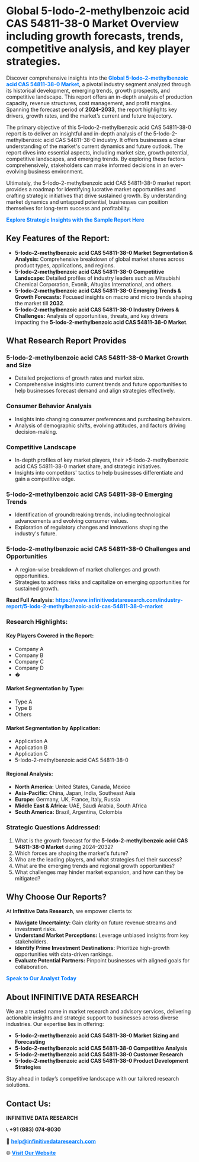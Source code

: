 <h1>Global 5-Iodo-2-methylbenzoic acid CAS 54811-38-0 Market Overview including growth forecasts, trends, competitive analysis, and key player strategies.</h1>
<p>
Discover comprehensive insights into the 
<a href="https://www.infinitivedataresearch.com/industry-report/5-iodo-2-methylbenzoic-acid-cas-54811-38-0-market" rel="dofollow" style="color: #007BFF; text-decoration: none;"><strong>Global 5-Iodo-2-methylbenzoic acid CAS 54811-38-0 Market</strong></a>, a pivotal industry segment analyzed through its historical development, emerging trends, growth prospects, and competitive landscape. This report offers an in-depth analysis of production capacity, revenue structures, cost management, and profit margins. Spanning the forecast period of <strong>2024–2033</strong>, the report highlights key drivers, growth rates, and the market’s current and future trajectory.
</p>
<p>
The primary objective of this 5-Iodo-2-methylbenzoic acid CAS 54811-38-0 report is to deliver an insightful and in-depth analysis of the 5-Iodo-2-methylbenzoic acid CAS 54811-38-0 industry. It offers businesses a clear understanding of the market's current dynamics and future outlook. The report dives into essential aspects, including market size, growth potential, competitive landscapes, and emerging trends. By exploring these factors comprehensively, stakeholders can make informed decisions in an ever-evolving business environment.
</p>
<p>
Ultimately, the 5-Iodo-2-methylbenzoic acid CAS 54811-38-0 market report provides a roadmap for identifying lucrative market opportunities and crafting strategic initiatives that drive sustained growth. By understanding market dynamics and untapped potential, businesses can position themselves for long-term success and profitability.
</p>
<p>
<a href="https://www.infinitivedataresearch.com/request-sample/reportId=110582" style="color: #007BFF; text-decoration: none;"><strong>Explore Strategic Insights with the Sample Report Here</strong></a>
</p>

<h2>Key Features of the Report:</h2>
<ul>
<li><strong>5-Iodo-2-methylbenzoic acid CAS 54811-38-0 Market Segmentation & Analysis:</strong> Comprehensive breakdown of global market shares across product types, applications, and regions.</li>
<li><strong>5-Iodo-2-methylbenzoic acid CAS 54811-38-0 Competitive Landscape:</strong> Detailed profiles of industry leaders such as Mitsubishi Chemical Corporation, Evonik, Altuglas International, and others.</li>
<li><strong>5-Iodo-2-methylbenzoic acid CAS 54811-38-0 Emerging Trends & Growth Forecasts:</strong> Focused insights on macro and micro trends shaping the market till <strong>2032</strong>.</li>
<li><strong>5-Iodo-2-methylbenzoic acid CAS 54811-38-0 Industry Drivers & Challenges:</strong> Analysis of opportunities, threats, and key drivers impacting the <strong>5-Iodo-2-methylbenzoic acid CAS 54811-38-0 Market</strong>.</li>
</ul>

<h2>What Research Report Provides</h2>
<h3>5-Iodo-2-methylbenzoic acid CAS 54811-38-0 Market Growth and Size</h3>
<ul>
<li>Detailed projections of growth rates and market size.</li>
<li>Comprehensive insights into current trends and future opportunities to help businesses forecast demand and align strategies effectively.</li>
</ul>

<h3>Consumer Behavior Analysis</h3>
<ul>
<li>Insights into changing consumer preferences and purchasing behaviors.</li>
<li>Analysis of demographic shifts, evolving attitudes, and factors driving decision-making.</li>
</ul>

<h3>Competitive Landscape</h3>
<ul>
<li>In-depth profiles of key market players, their >5-Iodo-2-methylbenzoic acid CAS 54811-38-0 market share, and strategic initiatives.</li>
<li>Insights into competitors' tactics to help businesses differentiate and gain a competitive edge.</li>
</ul>

<h3>5-Iodo-2-methylbenzoic acid CAS 54811-38-0 Emerging Trends</h3>
<ul>
<li>Identification of groundbreaking trends, including technological advancements and evolving consumer values.</li>
<li>Exploration of regulatory changes and innovations shaping the industry's future.</li>
</ul>

<h3>5-Iodo-2-methylbenzoic acid CAS 54811-38-0 Challenges and Opportunities</h3>
<ul>
<li>A region-wise breakdown of market challenges and growth opportunities.</li>
<li>Strategies to address risks and capitalize on emerging opportunities for sustained growth.</li>
</ul>
<p><strong>Read Full Analysis:</strong> <a href="https://www.infinitivedataresearch.com/industry-report/5-iodo-2-methylbenzoic-acid-cas-54811-38-0-market" rel="dofollow" style="color: #007BFF; text-decoration: none;"><strong>https://www.infinitivedataresearch.com/industry-report/5-iodo-2-methylbenzoic-acid-cas-54811-38-0-market</strong></a></p>
<h3>Research Highlights:</h3>
<h4>Key Players Covered in the Report:</h4>
<ul><li>Company A</li><li>Company B</li><li>Company C</li><li>Company D</li><li>�</li></ul>
<h4>Market Segmentation by Type:</h4>
<ul><li>Type A</li><li>Type B</li><li>Others</li></ul>
<h4>Market Segmentation by Application:</h4>
<ul><li>Application A</li><li>Application B</li><li>Application C</li><li>5-Iodo-2-methylbenzoic acid CAS 54811-38-0</li></ul>

<h4>Regional Analysis:</h4>
<ul>
<li><strong>North America:</strong> United States, Canada, Mexico</li>
<li><strong>Asia-Pacific:</strong> China, Japan, India, Southeast Asia</li>
<li><strong>Europe:</strong> Germany, UK, France, Italy, Russia</li>
<li><strong>Middle East & Africa:</strong> UAE, Saudi Arabia, South Africa</li>
<li><strong>South America:</strong> Brazil, Argentina, Colombia</li>
</ul>

<h3>Strategic Questions Addressed:</h3>
<ol>
<li>What is the growth forecast for the <strong>5-Iodo-2-methylbenzoic acid CAS 54811-38-0 Market</strong> during 2024–2032?</li>
<li>Which forces are shaping the market's future?</li>
<li>Who are the leading players, and what strategies fuel their success?</li>
<li>What are the emerging trends and regional growth opportunities?</li>
<li>What challenges may hinder market expansion, and how can they be mitigated?</li>
</ol>

<h2>Why Choose Our Reports?</h2>
<p>At <strong>Infinitive Data Research</strong>, we empower clients to:</p>
<ul>
<li><strong>Navigate Uncertainty:</strong> Gain clarity on future revenue streams and investment risks.</li>
<li><strong>Understand Market Perceptions:</strong> Leverage unbiased insights from key stakeholders.</li>
<li><strong>Identify Prime Investment Destinations:</strong> Prioritize high-growth opportunities with data-driven rankings.</li>
<li><strong>Evaluate Potential Partners:</strong> Pinpoint businesses with aligned goals for collaboration.</li>
</ul>
<p><a href="https://www.infinitivedataresearch.com/industry-report/5-iodo-2-methylbenzoic-acid-cas-54811-38-0-market" rel="dofollow" style="color: #007BFF; text-decoration: none;"><strong>Speak to Our Analyst Today</strong></a></p>

<h2>About INFINITIVE DATA RESEARCH</h2>
<p>We are a trusted name in market research and advisory services, delivering actionable insights and strategic support to businesses across diverse industries. Our expertise lies in offering:</p>
<ul>
<li><strong>5-Iodo-2-methylbenzoic acid CAS 54811-38-0 Market Sizing and Forecasting</strong></li>
<li><strong>5-Iodo-2-methylbenzoic acid CAS 54811-38-0 Competitive Analysis</strong></li>
<li><strong>5-Iodo-2-methylbenzoic acid CAS 54811-38-0 Customer Research</strong></li>
<li><strong>5-Iodo-2-methylbenzoic acid CAS 54811-38-0 Product Development Strategies</strong></li>
</ul>
<p>Stay ahead in today’s competitive landscape with our tailored research solutions.</p>

<h2>Contact Us:</h2>
<p><strong>INFINITIVE DATA RESEARCH</strong></p>
<p>📞 <strong>+91 (883) 074-8030</strong></p>
<p>📧 <strong><a href="mailto:help@infinitivedataresearch.com" style="color: #007BFF;">help@infinitivedataresearch.com</a></strong></p>
<p>🌐 <strong><a href="https://www.infinitivedataresearch.com" rel="dofollow" style="color: #007BFF;">Visit Our Website</a></strong></p>